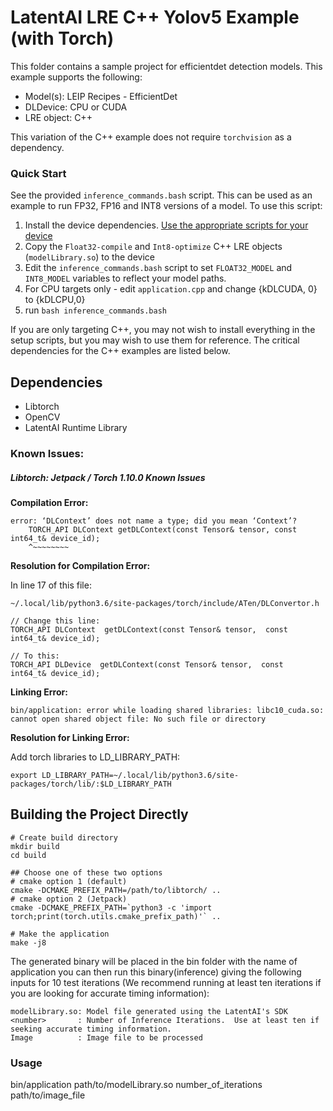 # LatentAI LRE C++ Yolov5 Example (with Torch)
This folder contains a sample project for efficientdet detection models.  This example supports the following:

- Model(s): LEIP Recipes - EfficientDet
- DLDevice: CPU or CUDA
- LRE object: C++

This variation of the C++ example does not require `torchvision` as a dependency.

### Quick Start
See the provided `inference_commands.bash` script.  This can be used as an example to run FP32, FP16 and INT8 versions of a model.  To use this script:

1. Install the device dependencies.  [Use the appropriate scripts for your device](../../../setup_scripts)
2. Copy the `Float32-compile` and `Int8-optimize` C++ LRE objects (`modelLibrary.so`) to the device
3. Edit the `inference_commands.bash` script to set `FLOAT32_MODEL` and `INT8_MODEL` variables to reflect your model paths.
4. For CPU targets only - edit `application.cpp` and change {kDLCUDA, 0} to {kDLCPU,0}
5. run `bash inference_commands.bash`


If you are only targeting C++, you may not wish to install everything in the setup scripts, but you may wish to use them for reference. The critical dependencies for the C++ examples are listed below.

## Dependencies
- Libtorch
- OpenCV
- LatentAI Runtime Library

### Known Issues:

##### Libtorch: Jetpack / Torch 1.10.0 Known Issues

 **Compilation Error:**

```
error: ‘DLContext’ does not name a type; did you mean ‘Context’?  
    TORCH_API DLContext getDLContext(const Tensor& tensor, const int64_t& device_id);  
    ^~~~~~~~~
```
**Resolution for Compilation Error:**

  In line 17 of this file:
  
  `~/.local/lib/python3.6/site-packages/torch/include/ATen/DLConvertor.h`
```
// Change this line:
TORCH_API DLContext  getDLContext(const Tensor& tensor,  const  int64_t& device_id);

// To this:
TORCH_API DLDevice  getDLContext(const Tensor& tensor,  const  int64_t& device_id);
```
**Linking Error:**

```bin/application: error while loading shared libraries: libc10_cuda.so: cannot open shared object file: No such file or directory```
  
**Resolution for Linking Error:**

Add torch libraries to LD_LIBRARY_PATH:

```
export LD_LIBRARY_PATH=~/.local/lib/python3.6/site-packages/torch/lib/:$LD_LIBRARY_PATH
```




## Building the Project Directly
```
# Create build directory
mkdir build 
cd build

## Choose one of these two options
# cmake option 1 (default)
cmake -DCMAKE_PREFIX_PATH=/path/to/libtorch/ .. 
# cmake option 2 (Jetpack)
cmake -DCMAKE_PREFIX_PATH=`python3 -c 'import torch;print(torch.utils.cmake_prefix_path)'` ..

# Make the application
make -j8
```
The generated binary will be placed in the bin folder with the name of application you can then run this binary(inference) giving the following inputs for 10 test iterations (We recommend running at least ten iterations if you are looking for accurate timing information):
```
modelLibrary.so: Model file generated using the LatentAI's SDK
<number>       : Number of Inference Iterations.  Use at least ten if seeking accurate timing information.
Image          : Image file to be processed
```
### Usage
bin/application path/to/modelLibrary.so number_of_iterations path/to/image_file

